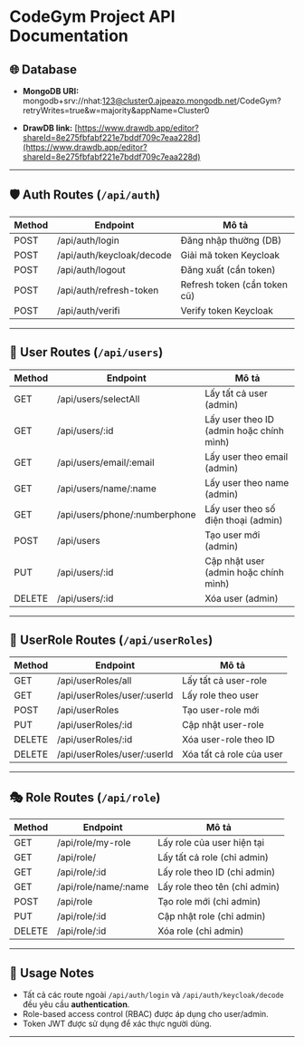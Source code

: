 # CodeGym Project API Documentation

## 🌐 Database
- **MongoDB URI:**  
mongodb+srv://nhat:123@cluster0.ajpeazo.mongodb.net/CodeGym?retryWrites=true&w=majority&appName=Cluster0


- **DrawDB link:** [https://www.drawdb.app/editor?shareId=8e275fbfabf221e7bddf709c7eaa228d](https://www.drawdb.app/editor?shareId=8e275fbfabf221e7bddf709c7eaa228d)

---

## 🛡️ Auth Routes (`/api/auth`)

| Method | Endpoint                         | Mô tả |
|--------|---------------------------------|-------|
| POST   | /api/auth/login                  | Đăng nhập thường (DB) |
| POST   | /api/auth/keycloak/decode        | Giải mã token Keycloak |
| POST   | /api/auth/logout                 | Đăng xuất (cần token) |
| POST   | /api/auth/refresh-token          | Refresh token (cần token cũ) |
| POST   | /api/auth/verifi                 | Verify token Keycloak |

---

## 👤 User Routes (`/api/users`)

| Method | Endpoint                         | Mô tả |
|--------|---------------------------------|-------|
| GET    | /api/users/selectAll             | Lấy tất cả user (admin) |
| GET    | /api/users/:id                   | Lấy user theo ID (admin hoặc chính mình) |
| GET    | /api/users/email/:email          | Lấy user theo email (admin) |
| GET    | /api/users/name/:name            | Lấy user theo name (admin) |
| GET    | /api/users/phone/:numberphone    | Lấy user theo số điện thoại (admin) |
| POST   | /api/users                        | Tạo user mới (admin) |
| PUT    | /api/users/:id                   | Cập nhật user (admin hoặc chính mình) |
| DELETE | /api/users/:id                   | Xóa user (admin) |

---

## 👥 UserRole Routes (`/api/userRoles`)

| Method | Endpoint                        | Mô tả |
|--------|--------------------------------|-------|
| GET    | /api/userRoles/all              | Lấy tất cả user-role |
| GET    | /api/userRoles/user/:userId     | Lấy role theo user |
| POST   | /api/userRoles                  | Tạo user-role mới |
| PUT    | /api/userRoles/:id              | Cập nhật user-role |
| DELETE | /api/userRoles/:id              | Xóa user-role theo ID |
| DELETE | /api/userRoles/user/:userId     | Xóa tất cả role của user |

---

## 🎭 Role Routes (`/api/role`)

| Method | Endpoint                        | Mô tả |
|--------|--------------------------------|-------|
| GET    | /api/role/my-role               | Lấy role của user hiện tại |
| GET    | /api/role/                       | Lấy tất cả role (chỉ admin) |
| GET    | /api/role/:id                   | Lấy role theo ID (chỉ admin) |
| GET    | /api/role/name/:name            | Lấy role theo tên (chỉ admin) |
| POST   | /api/role                        | Tạo role mới (chỉ admin) |
| PUT    | /api/role/:id                   | Cập nhật role (chỉ admin) |
| DELETE | /api/role/:id                   | Xóa role (chỉ admin) |

---

## 🔹 Usage Notes
- Tất cả các route ngoài `/api/auth/login` và `/api/auth/keycloak/decode` đều yêu cầu **authentication**.
- Role-based access control (RBAC) được áp dụng cho user/admin.
- Token JWT được sử dụng để xác thực người dùng.

---
